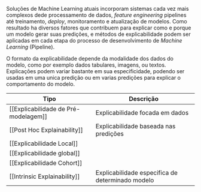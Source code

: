 
Soluções de Machine Learning atuais incorporam sistemas cada vez mais complexos dede processamento de dados, *feature engineering* pipelines até treinamento, *deploy*, monitoramento e atualização de modelos. Como resultado ha diversos fatores que contribuem para explicar como e porque um modelo gerar suas predições, e métodos de explicabilidade podem ser aplicadas em cada etapa do processo de desenvolvimento de *Machine Learning* (Pipeline). 

O formato da explicabilidade depende da modalidade dos dados do modelo, como por exemplo dados tabulares, imagens, ou textos. Explicações podem variar bastante em sua especificidade, podendo ser usadas em uma unica predição ou em varias predições para explicar o comportamento do modelo.


| Tipo                                 | Descrição                                        |
| ------------------------------------ | ------------------------------------------------ |
| [[Explicabilidade de Pré-modelagem]] | Explicabilidade focada em dados                  |
| [[Post Hoc Explainability]]          | Explicabilidade baseada nas predições            |
| [[Explicabilidade Local]]            |                                                  |
| [[Explicabilidade global]]           |                                                  |
| [[Explicabilidade Cohort]]           |                                                  |
| [[Intrinsic Explainability]]         | Explicabilidade especifica de determinado modelo |
